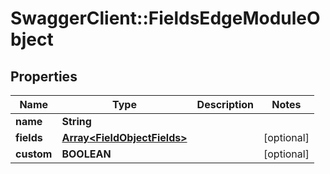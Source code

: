 # SwaggerClient::FieldsEdgeModuleObject

## Properties
Name | Type | Description | Notes
------------ | ------------- | ------------- | -------------
**name** | **String** |  | 
**fields** | [**Array&lt;FieldObjectFields&gt;**](FieldObjectFields.md) |  | [optional] 
**custom** | **BOOLEAN** |  | [optional] 


